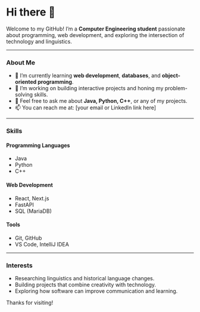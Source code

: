 # Hi there 👋  

Welcome to my GitHub! I’m a **Computer Engineering student** passionate about programming, web development, and exploring the intersection of technology and linguistics.  

---

### About Me  
- 🌱 I’m currently learning **web development**, **databases**, and **object-oriented programming**.  
- 🔭 I’m working on building interactive projects and honing my problem-solving skills.  
- 💬 Feel free to ask me about **Java, Python, C++**, or any of my projects.  
- 📫 You can reach me at: [your email or LinkedIn link here]  

---

### Skills  
#### Programming Languages  
- Java  
- Python  
- C++  

#### Web Development  
- React, Next.js  
- FastAPI  
- SQL (MariaDB)  

#### Tools  
- Git, GitHub  
- VS Code, IntelliJ IDEA  

---

### Interests  
- Researching linguistics and historical language changes.  
- Building projects that combine creativity with technology.  
- Exploring how software can improve communication and learning.  

Thanks for visiting!  
